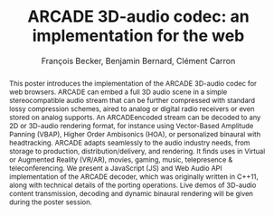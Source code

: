 --- 
  title: "ARCADE 3D-audio codec: an implementation for the web" 
  abstract: "This poster introduces the implementation of the ARCADE 3D-audio codec for web browsers. ARCADE can embed a full 3D audio scene in a simple stereocompatible audio stream that can be further compressed with standard lossy compression schemes, aired to analog or digital radio receivers or even stored on analog supports. An ARCADEencoded stream can be decoded to any 2D or 3D-audio rendering format, for instance using Vector-Based Amplitude Panning (VBAP), Higher Order Ambisonics (HOA), or personalized binaural with headtracking. ARCADE adapts seamlessly to the audio industry needs, from storage to production, distribution/delivery, and rendering. It finds uses in Virtual or Augmented Reality (VR/AR), movies, gaming, music, telepresence & teleconferencing. We present a JavaScript (JS) and Web Audio API implementation of the ARCADE decoder, which was originally written in C++11, along with technical details of the porting operations. Live demos of 3D-audio content transmission, decoding and dynamic binaural rendering will be given during the poster session." 
  address: "London" 
  author: "François Becker, Benjamin Bernard, Clément Carron" 
  booktitle: "Proceedings of the International Web Audio Conference" 
  editor: "Florian Thalmann, Sebastian Ewert" 
  month: "Proceedings of the International Web Audio Conference"
  pages: "" 
  publisher: "Queen Mary University of London" 
  series: "WAC '17"
  type: "Demo"  
  year: "2017" 
  id: "2017_EA_67" 
  tags: year2017 
  pdflink: /_data/papers/pdf/2017/2017_67.pdf
  ISSN: 2663-5844
---